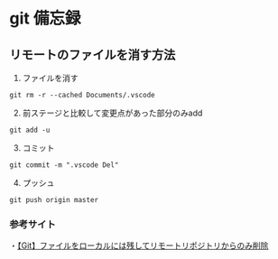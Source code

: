 # git 備忘録

## リモートのファイルを消す方法

1. ファイルを消す
```git
git rm -r --cached Documents/.vscode
```
2. 前ステージと比較して変更点があった部分のみadd
```git
git add -u
```
3. コミット
```git
git commit -m ".vscode Del"
```
4. プッシュ
```git
git push origin master
```

### 参考サイト
・[【Git】ファイルをローカルには残してリモートリポジトリからのみ削除](http://mimaunes.hatenablog.com/entry/20150817/1439741937)
